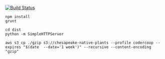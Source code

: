 [![Build Status](https://travis-ci.org/CoderCoop/npc.assets.svg?branch=qunit)](https://travis-ci.org/CoderCoop/npc.assets)

```
npm install
grunt
```

```
cd dist
python -m SimpleHTTPServer
```


```
aws s3 cp ./gzip s3://chesapeake-native-plants --profile codercoop --expires "$(date  --date='1 week')" --recursive --content-encoding "gzip"
```
